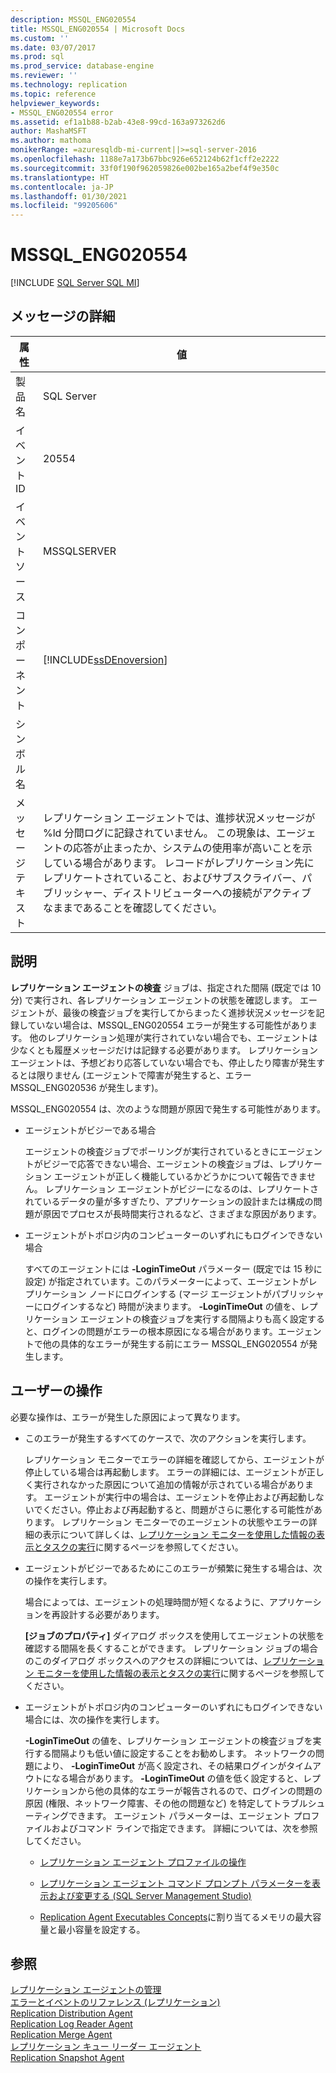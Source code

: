 ```yaml
---
description: MSSQL_ENG020554
title: MSSQL_ENG020554 | Microsoft Docs
ms.custom: ''
ms.date: 03/07/2017
ms.prod: sql
ms.prod_service: database-engine
ms.reviewer: ''
ms.technology: replication
ms.topic: reference
helpviewer_keywords:
- MSSQL_ENG020554 error
ms.assetid: ef1a1b88-b2ab-43e8-99cd-163a973262d6
author: MashaMSFT
ms.author: mathoma
monikerRange: =azuresqldb-mi-current||>=sql-server-2016
ms.openlocfilehash: 1188e7a173b67bbc926e652124b62f1cff2e2222
ms.sourcegitcommit: 33f0f190f962059826e002be165a2bef4f9e350c
ms.translationtype: HT
ms.contentlocale: ja-JP
ms.lasthandoff: 01/30/2021
ms.locfileid: "99205606"
---
```

# <a name="mssql_eng020554"></a>MSSQL_ENG020554
[!INCLUDE [SQL Server SQL MI](../../includes/applies-to-version/sql-asdbmi.md)]
    
## <a name="message-details"></a>メッセージの詳細  
  
|属性|値|  
|-|-|  
|製品名|SQL Server|  
|イベント ID|20554|  
|イベント ソース|MSSQLSERVER|  
|コンポーネント|[!INCLUDE[ssDEnoversion](../../includes/ssdenoversion-md.md)]|  
|シンボル名||  
|メッセージ テキスト|レプリケーション エージェントでは、進捗状況メッセージが %ld 分間ログに記録されていません。 この現象は、エージェントの応答が止まったか、システムの使用率が高いことを示している場合があります。 レコードがレプリケーション先にレプリケートされていること、およびサブスクライバー、パブリッシャー、ディストリビューターへの接続がアクティブなままであることを確認してください。|  
  
## <a name="explanation"></a>説明  
 **レプリケーション エージェントの検査** ジョブは、指定された間隔 (既定では 10 分) で実行され、各レプリケーション エージェントの状態を確認します。 エージェントが、最後の検査ジョブを実行してからまったく進捗状況メッセージを記録していない場合は、MSSQL_ENG020554 エラーが発生する可能性があります。 他のレプリケーション処理が実行されていない場合でも、エージェントは少なくとも履歴メッセージだけは記録する必要があります。 レプリケーション エージェントは、予想どおり応答していない場合でも、停止したり障害が発生するとは限りません (エージェントで障害が発生すると、エラー MSSQL_ENG020536 が発生します)。  
  
 MSSQL_ENG020554 は、次のような問題が原因で発生する可能性があります。  
  
-   エージェントがビジーである場合  
  
     エージェントの検査ジョブでポーリングが実行されているときにエージェントがビジーで応答できない場合、エージェントの検査ジョブは、レプリケーション エージェントが正しく機能しているかどうかについて報告できません。 レプリケーション エージェントがビジーになるのは、レプリケートされているデータの量が多すぎたり、アプリケーションの設計または構成の問題が原因でプロセスが長時間実行されるなど、さまざまな原因があります。  
  
-   エージェントがトポロジ内のコンピューターのいずれにもログインできない場合  
  
     すべてのエージェントには **-LoginTimeOut** パラメーター (既定では 15 秒に設定) が指定されています。このパラメーターによって、エージェントがレプリケーション ノードにログインする (マージ エージェントがパブリッシャーにログインするなど) 時間が決まります。 **-LoginTimeOut** の値を、レプリケーション エージェントの検査ジョブを実行する間隔よりも高く設定すると、ログインの問題がエラーの根本原因になる場合があります。エージェントで他の具体的なエラーが発生する前にエラー MSSQL_ENG020554 が発生します。  
  
## <a name="user-action"></a>ユーザーの操作  
 必要な操作は、エラーが発生した原因によって異なります。  
  
-   このエラーが発生するすべてのケースで、次のアクションを実行します。  
  
     レプリケーション モニターでエラーの詳細を確認してから、エージェントが停止している場合は再起動します。 エラーの詳細には、エージェントが正しく実行されなかった原因について追加の情報が示されている場合があります。 エージェントが実行中の場合は、エージェントを停止および再起動しないでください。停止および再起動すると、問題がさらに悪化する可能性があります。 レプリケーション モニターでのエージェントの状態やエラーの詳細の表示について詳しくは、[レプリケーション モニターを使用した情報の表示とタスクの実行](../../relational-databases/replication/monitor/view-information-and-perform-tasks-replication-monitor.md)に関するページを参照してください。    
  
-   エージェントがビジーであるためにこのエラーが頻繁に発生する場合は、次の操作を実行します。  
  
     場合によっては、エージェントの処理時間が短くなるように、アプリケーションを再設計する必要があります。  
  
     **[ジョブのプロパティ]** ダイアログ ボックスを使用してエージェントの状態を確認する間隔を長くすることができます。 レプリケーション ジョブの場合のこのダイアログ ボックスへのアクセスの詳細については、[レプリケーション モニターを使用した情報の表示とタスクの実行](../../relational-databases/replication/monitor/view-information-and-perform-tasks-replication-monitor.md)に関するページを参照してください。  
  
-   エージェントがトポロジ内のコンピューターのいずれにもログインできない場合には、次の操作を実行します。  
  
     **-LoginTimeOut** の値を、レプリケーション エージェントの検査ジョブを実行する間隔よりも低い値に設定することをお勧めします。 ネットワークの問題により、 **-LoginTimeOut** が高く設定され、その結果ログインがタイムアウトになる場合があります。 **-LoginTimeOut** の値を低く設定すると、レプリケーションから他の具体的なエラーが報告されるので、ログインの問題の原因 (権限、ネットワーク障害、その他の問題など) を特定してトラブルシューティングできます。 エージェント パラメーターは、エージェント プロファイルおよびコマンド ラインで指定できます。 詳細については、次を参照してください。  
  
    -   [レプリケーション エージェント プロファイルの操作](../../relational-databases/replication/agents/work-with-replication-agent-profiles.md)  
  
    -   [レプリケーション エージェント コマンド プロンプト パラメーターを表示および変更する &#40;SQL Server Management Studio&#41;](../../relational-databases/replication/agents/view-and-modify-replication-agent-command-prompt-parameters.md)  
  
    -   [Replication Agent Executables Concepts](../../relational-databases/replication/concepts/replication-agent-executables-concepts.md)に割り当てるメモリの最大容量と最小容量を設定する。  
  
## <a name="see-also"></a>参照  
 [レプリケーション エージェントの管理](../../relational-databases/replication/agents/replication-agent-administration.md)   
 [エラーとイベントのリファレンス &#40;レプリケーション&#41;](../../relational-databases/replication/errors-and-events-reference-replication.md)   
 [Replication Distribution Agent](../../relational-databases/replication/agents/replication-distribution-agent.md)   
 [Replication Log Reader Agent](../../relational-databases/replication/agents/replication-log-reader-agent.md)   
 [Replication Merge Agent](../../relational-databases/replication/agents/replication-merge-agent.md)   
 [レプリケーション キュー リーダー エージェント](../../relational-databases/replication/agents/replication-queue-reader-agent.md)   
 [Replication Snapshot Agent](../../relational-databases/replication/agents/replication-snapshot-agent.md)  
  
  
